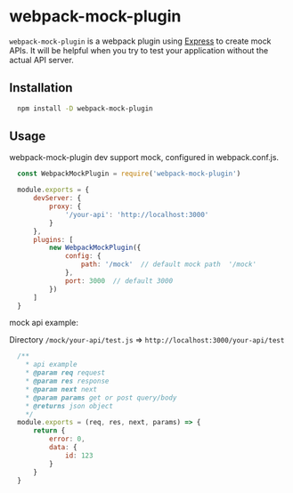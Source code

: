 # webpack-mock-plugin
`webpack-mock-plugin` is a webpack plugin using [Express](https://expressjs.com/) to create mock APIs. It will be helpful when you try to test your application without the actual API server.

## Installation
```bash
  npm install -D webpack-mock-plugin
```

## Usage
webpack-mock-plugin dev support mock, configured in webpack.conf.js.
```js
  const WebpackMockPlugin = require('webpack-mock-plugin')

  module.exports = {
      devServer: {
          proxy: {
              '/your-api': 'http://localhost:3000'
          }
      },
      plugins: [
          new WebpackMockPlugin({
              config: {
                  path: '/mock'  // default mock path  '/mock'
              },
              port: 3000  // default 3000 
          })
      ]
  }
```
mock api example:

Directory `/mock/your-api/test.js` => `http://localhost:3000/your-api/test`
```js
  /**
    * api example
    * @param req request
    * @param res response
    * @param next next
    * @param params get or post query/body
    * @returns json object
    */
  module.exports = (req, res, next, params) => {
      return {
          error: 0,
          data: {
              id: 123
          }
      }
  }
```

